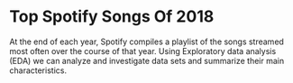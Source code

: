 # Top Spotify Songs Of 2018
At the end of each year, Spotify compiles a playlist of the songs streamed most often over the course of that year. Using Exploratory data analysis (EDA) we can analyze and investigate data sets and summarize their main characteristics.
